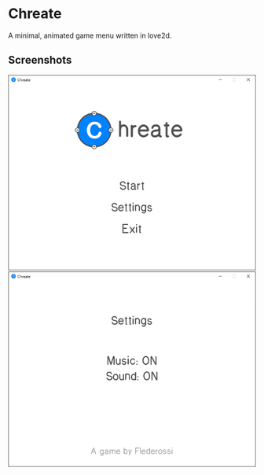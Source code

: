 # Chreate
A minimal, animated game menu written in love2d.

## Screenshots
![alt text](https://github.com/Flederossi/Chreate/blob/main/Screen.png)
![alt text](https://github.com/Flederossi/Chreate/blob/main/Screen2.png)
